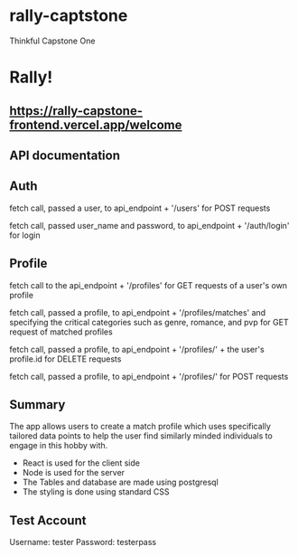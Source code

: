 # rally-captstone
Thinkful Capstone One

Rally!
===

https://rally-capstone-frontend.vercel.app/welcome
---

API documentation
---
Auth
---
fetch call, passed a user, to api_endpoint + '/users' for POST requests

fetch call, passed user_name and password, to api_endpoint + '/auth/login' for login 


Profile
---
fetch call to the api_endpoint + '/profiles' for GET requests of a user's own profile

fetch call, passed a profile, to api_endpoint + '/profiles/matches' and specifying the critical categories such as genre, romance, and pvp for GET request of matched profiles

fetch call, passed a profile, to api_endpoint + '/profiles/' + the user's profile.id for DELETE requests

fetch call, passed a profile, to api_endpoint + '/profiles/' for POST requests


Summary
---
The app allows users to create a match profile which uses specifically tailored data points to help the user find similarly minded individuals to engage in this hobby with.


* React is used for the client side
* Node is used for the server
* The Tables and database are made using postgresql
* The styling is done using standard CSS

Test Account
---
Username: tester
Password: testerpass